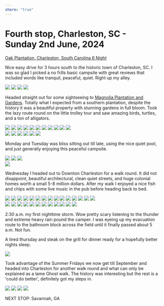 ```yaml
---
share: "true"
---
```

<!--
published: 2024-06-10
image: https://library.wamphlett.net/photos/vamphlett/blog/5/L/IMG_4812.jpg
title: Fourth stop, Saturday 2nd June, 2024
slug: June2
next: Savannah, GA
-->
# Fourth stop, Charleston, SC - Sunday 2nd June, 2024


[Oak Plantation, Charleston, South Carolina 6 Night](https://www.oakplantationcampground.com/index.html)

Nice easy drive for 3 hours south to the historic town of Charleston, SC.
I was so glad I picked a no frills basic campsite with great reviews that included words like tranquil, peaceful, quiet. Right up my alley.

<div class="images really small">
<img src="https://library.wamphlett.net/photos/vamphlett/blog/5/L/IMG_4736.jpg" />
<img src="https://library.wamphlett.net/photos/vamphlett/blog/5/L/IMG_4739.jpg" />
<img src="https://library.wamphlett.net/photos/vamphlett/blog/5/L/IMG_4781.jpg" />
<img src="https://library.wamphlett.net/photos/vamphlett/blog/5/L/IMG_4784.jpg" />
</div>

Headed straight out for some sightseeing to [Magnolia Plantation and Gardens](https://www.magnoliaplantation.com). Totally what I expected from a southern plantation, despite the history it was a beautiful property with stunning gardens in full bloom. Took the lazy route round on the little trolley tour and saw amazing birds, turtles, and a ton of alligators.
<div class="images really small">
<img src="https://library.wamphlett.net/photos/vamphlett/blog/5/P/IMG_4746.jpg" />
<img src="https://library.wamphlett.net/photos/vamphlett/blog/5/P/IMG_4754.jpg" />
<img src="https://library.wamphlett.net/photos/vamphlett/blog/5/P/IMG_4756.jpg" />
<img src="https://library.wamphlett.net/photos/vamphlett/blog/5/P/IMG_4750.jpg" />
<img src="https://library.wamphlett.net/photos/vamphlett/blog/5/P/IMG_4753.jpg" />
<img src="https://library.wamphlett.net/photos/vamphlett/blog/5/P/IMG_4759.jpg" />
<img src="https://library.wamphlett.net/photos/vamphlett/blog/5/P/IMG_4768.jpg" />
<img src="https://library.wamphlett.net/photos/vamphlett/blog/5/P/IMG_4769.jpg" />
<img src="https://library.wamphlett.net/photos/vamphlett/blog/5/P/IMG_4770.jpg" />
<img src="https://library.wamphlett.net/photos/vamphlett/blog/5/P/IMG_4771.jpg" />
<img src="https://library.wamphlett.net/photos/vamphlett/blog/5/P/IMG_4773.jpg" />
</div>
<div class="images really small">
<img src="https://library.wamphlett.net/photos/vamphlett/blog/5/L/IMG_4740.jpg" />
<img src="https://library.wamphlett.net/photos/vamphlett/blog/5/L/IMG_4758.jpg" />
<img src="https://library.wamphlett.net/photos/vamphlett/blog/5/L/IMG_4772.jpg" />
<img src="https://library.wamphlett.net/photos/vamphlett/blog/5/L/IMG_4774.jpg" />
<img src="https://library.wamphlett.net/photos/vamphlett/blog/5/L/IMG_4760.jpg" />
<img src="https://library.wamphlett.net/photos/vamphlett/blog/5/L/IMG_4762.jpg" />
</div>

Monday and Tuesday was bliss sitting out till late, using the nice quiet pool, and just generally enjoying this peaceful campsite.

<div class="images really small">
<img src="https://library.wamphlett.net/photos/vamphlett/blog/5/L/IMG_4800.jpg" />
<img src="https://library.wamphlett.net/photos/vamphlett/blog/5/L/IMG_4787.jpg" />
<img src="https://library.wamphlett.net/photos/vamphlett/blog/5/L/IMG_4790.jpg" />
</div>
<div class="images really small">
<img src="https://library.wamphlett.net/photos/vamphlett/blog/5/P/IMG_1111.jpg" />
</div>

Wednesday I headed out to Downton Charleston for a walk round. It did not disappoint, beautiful architectural, clean quiet streets, and huge colonial homes worth a small 5-8 million dollars. After my walk I enjoyed a nice fish and chips with some live music in the pub before heading back to bed.

<div class="images really small">
<img src="https://library.wamphlett.net/photos/vamphlett/blog/5/P/IMG_4808.jpg" />
<img src="https://library.wamphlett.net/photos/vamphlett/blog/5/P/IMG_4810.jpg" />
<img src="https://library.wamphlett.net/photos/vamphlett/blog/5/P/IMG_4813.jpg" />
<img src="https://library.wamphlett.net/photos/vamphlett/blog/5/P/IMG_4817.jpg" />
<img src="https://library.wamphlett.net/photos/vamphlett/blog/5/P/IMG_4821.jpg" />
<img src="https://library.wamphlett.net/photos/vamphlett/blog/5/P/IMG_4822.jpg" />
<img src="https://library.wamphlett.net/photos/vamphlett/blog/5/P/IMG_4826.jpg" />
<img src="https://library.wamphlett.net/photos/vamphlett/blog/5/P/IMG_4827.jpg" />
<img src="https://library.wamphlett.net/photos/vamphlett/blog/5/P/IMG_4828.jpg" />
<img src="https://library.wamphlett.net/photos/vamphlett/blog/5/P/IMG_4831.jpg" />
<img src="https://library.wamphlett.net/photos/vamphlett/blog/5/P/IMG_4852.jpg" />
<img src="https://library.wamphlett.net/photos/vamphlett/blog/5/P/IMG_4855.jpg" />
<img src="https://library.wamphlett.net/photos/vamphlett/blog/5/P/IMG_4856.jpg" />
<img src="https://library.wamphlett.net/photos/vamphlett/blog/5/P/IMG_4867.jpg" />
<img src="https://library.wamphlett.net/photos/vamphlett/blog/5/P/IMG_4869.jpg" />
</div>
<div class="images really small">
<img src="https://library.wamphlett.net/photos/vamphlett/blog/5/L/IMG_4807.jpg" />
<img src="https://library.wamphlett.net/photos/vamphlett/blog/5/L/IMG_4809.jpg" />
<img src="https://library.wamphlett.net/photos/vamphlett/blog/5/L/IMG_4811.jpg" />
<img src="https://library.wamphlett.net/photos/vamphlett/blog/5/L/IMG_4812.jpg" />
<img src="https://library.wamphlett.net/photos/vamphlett/blog/5/L/IMG_4814.jpg" />
<img src="https://library.wamphlett.net/photos/vamphlett/blog/5/L/IMG_4816.jpg" />
<img src="https://library.wamphlett.net/photos/vamphlett/blog/5/L/IMG_4818.jpg" />
<img src="https://library.wamphlett.net/photos/vamphlett/blog/5/L/IMG_4820.jpg" />
<img src="https://library.wamphlett.net/photos/vamphlett/blog/5/L/IMG_4823.jpg" />
<img src="https://library.wamphlett.net/photos/vamphlett/blog/5/L/IMG_4824.jpg" />
<img src="https://library.wamphlett.net/photos/vamphlett/blog/5/L/IMG_4833.jpg" />
<img src="https://library.wamphlett.net/photos/vamphlett/blog/5/L/IMG_4834.jpg" />
</div>

2:30 a.m. my first nighttime storm. Wow pretty scary listening to the thunder and extreme heavy rain pound the camper.  I was eyeing up my evacuation route to the bathroom block across the field until it finally passed about 5 a.m.  Not fun. 

A tired thursday and steak on the grill for dinner ready for a hopefully better nights sleep.
<div class="images small">
<img src="https://library.wamphlett.net/photos/vamphlett/blog/5/L/IMG_4848.jpg" />
</div>

Took advantage of the Summer Fridays we now get till September and headed into Charleston for another walk round and what can only be explained as a lame Ghost walk. The history was interesting but the rest is a 'could do better', definitely got my steps in.

<div class="images really small">
<img src="https://library.wamphlett.net/photos/vamphlett/blog/5/L/IMG_4854.jpg" />
<img src="https://library.wamphlett.net/photos/vamphlett/blog/5/L/IMG_4857.jpg" />
<img src="https://library.wamphlett.net/photos/vamphlett/blog/5/L/IMG_4858.jpg" />
<img src="https://library.wamphlett.net/photos/vamphlett/blog/5/L/IMG_4860.jpg" />
</div>

NEXT STOP: Savannah, GA